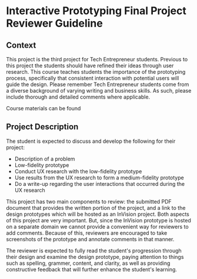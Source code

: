Interactive Prototyping Final Project Reviewer Guideline
=============================================

## Context

This project is the third project for Tech Entrepreneur students. Previous to this project the students should have refined their ideas through user research. This course teaches students the importance of the prototyping process, specifically that consistent interaction with potential users will guide the design. Please remember Tech Entrepreneur students come from a diverse background of varying writing and business skills. As such, please include thorough and detailed comments where applicable.

Course materials can be found <here href = https://www.udacity.com....need prototyping https>

## Project Description

The student is expected to discuss and develop the following for their project:

* Description of a problem
* Low-fidelity prototype
* Conduct UX research with the low-fidelity prototype
* Use results from the UX research to form a medium-fidelity prototype
* Do a write-up regarding the user interactions that occurred during the UX research

This project has two main components to review: the submitted PDF document that provides the written portion of the project, and a link to the design prototypes which will be hosted as an InVision project. Both aspects of this project are very important. But, since the InVision prototype is hosted on a separate domain we cannot provide a convenient way for reviewers to add comments. Because of this, reviewers are encouraged to take screenshots of the prototype and annotate comments in that manner.

The reviewer is expected to fully read the student's progression through their design and examine the design prototype, paying attention to things such as spelling, grammer, content, and clarity, as well as providing constructive feedback that will further enhance the student's learning.

<!--Here is an example <project href = ...>

## Project Specification

### 1 - Content Review

#### Problem description


#### How the problem and design interact


#### If results from the UX research is reflected in the updated prototypes


#### The provided medium-fidelity prototype has a clear user flow and has clickable/interactive features


### 2 - Plan Overview

Reviewers will read the marketing plan and provide feedback on:

#### Use of Proper Spelling/Grammer

We are encouraging students to develop professional-level writing skills for the tech industry so please comment whenever the following may occur:

	* Spelling errors
	* Run-on sentences
	* Pronoun errors
	* Misplaced modifiers
	* Subject-verd disagreements
	* Apostrophe usage

#### Clarity of Writing

The student should accurately and clearly describe specific aspects and details of the marketing plan. Please comment whenever the student's use of words causes confusion.

## Watch Outs

### Submission Format

Students have been instructed to submit their plans in PDF format. Additionally, in the PDF document the student should provide a link to their prototype. This prototype may be in InVision. However, depending on the nature of the student's work or their idea a different format may be submitted. If a student submits the project in a format that renders it difficult to add comments to, please contact reviews@udacity.com post in the Grader community page for guidance.

## Full Details

Here is the link for the [student-facing project description.](https://docs.google.com/document/d/1zxlht9GaXrVkO8lwIFz5T-W5Qfv250GgLHOgYvI2Wk0/pub?embedded=true)
